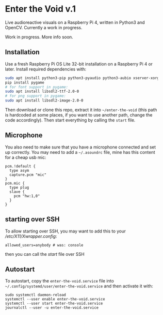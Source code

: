# Enter the Void v.1

Live audioreactive visuals on a Raspberry Pi 4, written in Python3 and OpenCV. Currently a work in progress.

Work in progress. More info soon.

## Installation

Use a fresh Raspberry Pi OS Lite 32-bit installation on a Raspberry Pi 4 or later. Install required dependencies with:

```bash
sudo apt install python3-pip python3-pyaudio python3-aubio xserver-xorg xinit
pip install pygame
# for font support in pygame:
sudo apt install libsdl2-ttf-2.0-0
# for png support in pygame:
sudo apt install libsdl2-image-2.0-0
```

Then download or clone this repo, extract it into `~/enter-the-void` (this path is hardcoded at some places, if you want to use another path, change the code accordingly). Then start everything by calling the `start` file.

## Microphone

You also need to make sure that you have a microphone connected and set up correctly. You may need to add a `~/.asoundrc` file, mine has this content for a cheap usb mic:

```
pcm.!default {
  type asym
  capture.pcm "mic"
}
pcm.mic {
  type plug
  slave {
    pcm "hw:1,0"
  }
}
```

## starting over SSH

To allow starting over SSH, you may want to add this to your */etc/X11/Xwrapper.config*:

```
allowed_users=anybody # was: console
```

then you can call the *start* file over SSH

## Autostart

To autostart, copy the `enter-the-void.service` file into `~/.config/systemd/user/enter-the-void.service` and then activate it with:

```
sudo systemctl daemon-reload
systemctl --user enable enter-the-void.service
systemctl --user start enter-the-void.service
journalctl --user -u enter-the-void.service
```
